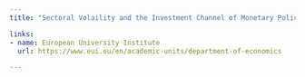 ```yaml
---
title: "Sectoral Volaility and the Investment Channel of Monetary Policy"

links:
- name: European University Institute
  url: https://www.eui.eu/en/academic-units/department-of-economics

---
```

